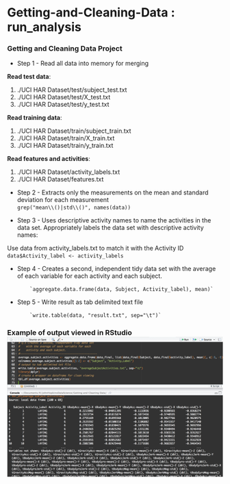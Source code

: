 Getting-and-Cleaning-Data : run_analysis
=========================

### Getting and Cleaning Data Project 

* Step 1 - Read all data into memory for merging

<b>Read test data</b>: 
<ol>
<li>./UCI HAR Dataset/test/subject_test.txt</li>
<li>./UCI HAR Dataset/test/X_test.txt</li>
<li>./UCI HAR Dataset/test/y_test.txt</li>
</ol>

<b>Read training data</b>: 
<ol>
<li>./UCI HAR Dataset/train/subject_train.txt</li>
<li>./UCI HAR Dataset/train/X_train.txt</li>
<li>./UCI HAR Dataset/train/y_train.txt</li>
</ol>

<b>Read features and activities</b>: 
<ol>
<li>./UCI HAR Dataset/activity_labels.txt</li>
<li>./UCI HAR Dataset/features.txt</li>
</ol>

	
* Step 2 - Extracts only the measurements on the mean and standard deviation for each measurement	
		`grep("mean\\()|std\\()", names(data))`
		
* Step 3 - Uses descriptive activity names to name the activities in the data set. Appropriately labels the data set with descriptive activity names:

Use data from activity_labels.txt to match it with the Activity ID
        `data$Activity_label <- activity_labels`

* Step 4 - Creates a second, independent tidy data set with the average of each variable for each activity and each subject.

          `aggregate.data.frame(data, Subject, Activity_label), mean)`

* Step 5 - Write result as tab delimited text file

          `write.table(data, "result.txt", sep="\t")`
### Example of output viewed in RStudio![result photo](output.png) 
